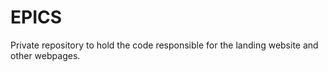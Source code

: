 EPICS
=====

Private repository to hold the code responsible for the landing website and other webpages.
